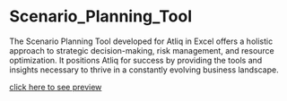 # Scenario_Planning_Tool
 The Scenario Planning Tool developed for Atliq in Excel offers a holistic approach to strategic decision-making, risk management, and resource optimization. It positions Atliq for success by providing the tools and insights necessary to thrive in a constantly evolving business landscape.

[click here to see preview](https://github.com/ruchitasahu480/Scenario_Planning_Tool/blob/main/Scenario%20_Planning%20_Tool.pdf)



